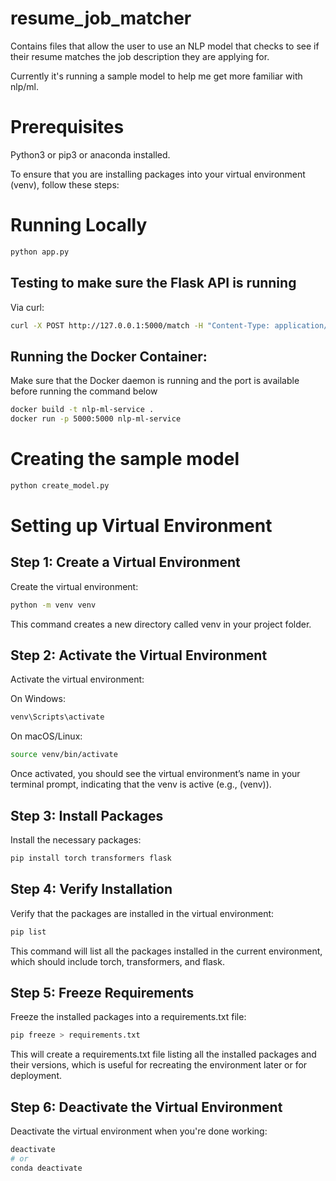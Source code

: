 # resume_job_matcher

Contains files that allow the user to use an NLP model that checks to see if their resume matches the job description they are applying for.

Currently it's running a sample model to help me get more familiar with nlp/ml.

# Prerequisites

Python3 or pip3 or anaconda installed.

To ensure that you are installing packages into your virtual environment (venv), follow these steps:

# Running Locally

```bash
python app.py
```

## Testing to make sure the Flask API is running

Via curl:

```bash
curl -X POST http://127.0.0.1:5000/match -H "Content-Type: application/json" -d '{"resume": "Your resume text here", "job_description": "Job description text here"}'
```

## Running the Docker Container:

Make sure that the Docker daemon is running and the port is available before running the command below

```bash
docker build -t nlp-ml-service .
docker run -p 5000:5000 nlp-ml-service
```

# Creating the sample model

```bash
python create_model.py
```

# Setting up Virtual Environment

## Step 1: Create a Virtual Environment

Create the virtual environment:

```bash
python -m venv venv
```

This command creates a new directory called venv in your project folder.

## Step 2: Activate the Virtual Environment

Activate the virtual environment:

On Windows:

```bash
venv\Scripts\activate
```

On macOS/Linux:

```bash
source venv/bin/activate
```

Once activated, you should see the virtual environment’s name in your terminal prompt, indicating that the venv is active (e.g., (venv)).

## Step 3: Install Packages

Install the necessary packages:

```bash
pip install torch transformers flask
```

## Step 4: Verify Installation

Verify that the packages are installed in the virtual environment:

```bash
pip list
```

This command will list all the packages installed in the current environment, which should include torch, transformers, and flask.

## Step 5: Freeze Requirements

Freeze the installed packages into a requirements.txt file:

```bash
pip freeze > requirements.txt
```

This will create a requirements.txt file listing all the installed packages and their versions, which is useful for recreating the environment later or for deployment.

## Step 6: Deactivate the Virtual Environment

Deactivate the virtual environment when you're done working:

```bash
deactivate
# or
conda deactivate
```
